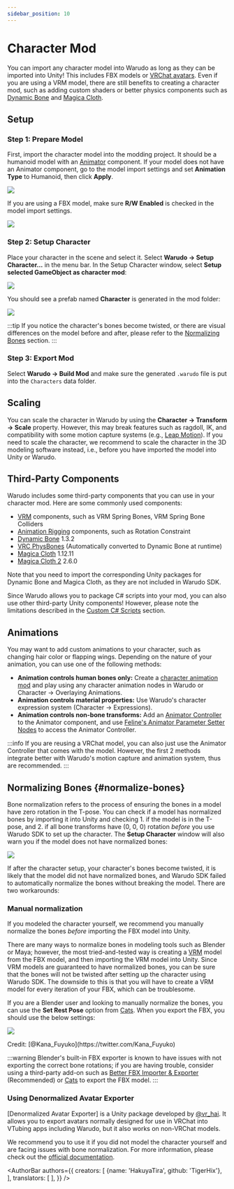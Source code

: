 ```yaml
---
sidebar_position: 10
---
```


# Character Mod

You can import any character model into Warudo as long as they can be imported into Unity! This includes FBX models or [VRChat avatars](https://booth.pm/en/search/avatar?tags%5B%5D=3D+Character). Even if you are using a VRM model, there are still benefits to creating a character mod, such as adding custom shaders or better physics components such as [Dynamic Bone](https://assetstore.unity.com/packages/tools/animation/dynamic-bone-16743) and [Magica Cloth](https://assetstore.unity.com/packages/tools/physics/magica-cloth-160144).

## Setup

### Step 1: Prepare Model

First, import the character model into the modding project. It should be a humanoid model with an [Animator](https://docs.unity3d.com/ScriptReference/Animator.html) component. If your model does not have an Animator component, go to the model import settings and set **Animation Type** to Humanoid, then click **Apply**.

![](/doc-img/en-character-mod-1.webp)

If you are using a FBX model, make sure **R/W Enabled** is checked in the model import settings.

![](/doc-img/en-character-mod-2.webp)

### Step 2: Setup Character

Place your character in the scene and select it. Select **Warudo → Setup Character...** in the menu bar. In the Setup Character window, select **Setup selected GameObject as character mod**:

![](/doc-img/en-character-mod-3.webp)

You should see a prefab named **Character** is generated in the mod folder:

![](/doc-img/en-character-mod-4.webp)

:::tip
If you notice the character's bones become twisted, or there are visual differences on the model before and after, please refer to the [Normalizing Bones](#normalize-bones) section.
:::

### Step 3: Export Mod

Select **Warudo → Build Mod** and make sure the generated `.warudo` file is put into the `Characters` data folder.

## Scaling

You can scale the character in Warudo by using the **Character → Transform → Scale** property. However, this may break features such as ragdoll, IK, and compatibility with some motion capture systems (e.g., [Leap Motion](../mocap/leap-motion)). If you need to scale the character, we recommend to scale the character in the 3D modeling software instead, i.e., before you have imported the model into Unity or Warudo.

## Third-Party Components

Warudo includes some third-party components that you can use in your character mod. Here are some commonly used components:

* [VRM](https://vrm.dev/en/univrm/) components, such as VRM Spring Bones, VRM Spring Bone Colliders
* [Animation Rigging](https://docs.unity3d.com/Packages/com.unity.animation.rigging@latest) components, such as Rotation Constraint
* [Dynamic Bone](https://assetstore.unity.com/packages/tools/animation/dynamic-bone-16743) 1.3.2
* [VRC PhysBones](https://docs.vrchat.com/docs/physbones) (Automatically converted to Dynamic Bone at runtime)
* [Magica Cloth](https://assetstore.unity.com/packages/tools/physics/magica-cloth-160144) 1.12.11
* [Magica Cloth 2](https://assetstore.unity.com/packages/tools/physics/magica-cloth-2-242307) 2.6.0

Note that you need to import the corresponding Unity packages for Dynamic Bone and Magica Cloth, as they are not included in Warudo SDK.

Since Warudo allows you to package C# scripts into your mod, you can also use other third-party Unity components! However, please note the limitations described in the [Custom C# Scripts](mod-sdk#custom-scripts) section.

## Animations

You may want to add custom animations to your character, such as changing hair color or flapping wings. Depending on the nature of your animation, you can use one of the following methods:

* **Animation controls human bones only:** Create a [character animation mod](character-animation-mod) and play using any character animation nodes in Warudo or Character → Overlaying Animations.
* **Animation controls material properties:** Use Warudo's character expression system (Character → Expressions).
* **Animation controls non-bone transforms:** Add an [Animator Controller](https://docs.unity3d.com/Manual/class-AnimatorController.html) to the Animator component, and use [Feline's Animator Parameter Setter Nodes](https://steamcommunity.com/sharedfiles/filedetails/?id=3005732826&searchtext=animator+) to access the Animator Controller.

:::info
If you are reusing a VRChat model, you can also just use the Animator Controller that comes with the model. However, the first 2 methods integrate better with Warudo's motion capture and animation system, thus are recommended.
:::

## Normalizing Bones {#normalize-bones}

Bone normalization refers to the process of ensuring the bones in a model have zero rotation in the T-pose. You can check if a model has normalized bones by importing it into Unity and checking 1. if the model is in the T-pose, and 2. if all bone transforms have (0, 0, 0) rotation _before_ you use Warudo SDK to set up the character. The **Setup Character** window will also warn you if the model does not have normalized bones:

![](/doc-img/en-mod-11.png)

If after the character setup, your character's bones become twisted, it is likely that the model did not have normalized bones, and Warudo SDK failed to automatically normalize the bones without breaking the model. There are two workarounds:

### Manual normalization

If you modeled the character yourself, we recommend you manually normalize the bones _before_ importing the FBX model into Unity.

There are many ways to normalize bones in modeling tools such as Blender or Maya; however, the most tried-and-tested way is creating a [VRM](https://vrm.dev/en/univrm/) model from the FBX model, and then importing the VRM model into Unity. Since VRM models are guaranteed to have normalized bones, you can be sure that the bones will not be twisted after setting up the character using Warudo SDK. The downside to this is that you will have to create a VRM model for every iteration of your FBX, which can be troublesome.

If you are a Blender user and looking to manually normalize the bones, you can use the **Set Rest Pose** option from [Cats](https://github.com/absolute-quantum/cats-blender-plugin). When you export the FBX, you should use the below settings:

![](/doc-img/en-mod-15.png)
<p class="img-desc">Credit: [@Kana_Fuyuko](https://twitter.com/Kana_Fuyuko)</p>

:::warning
Blender's built-in FBX exporter is known to have issues with not exporting the correct bone rotations; if you are having trouble, consider using a third-party add-on such as [Better FBX Importer & Exporter](https://blendermarket.com/products/better-fbx-importer--exporter) (Recommended) or [Cats](https://github.com/absolute-quantum/cats-blender-plugin) to export the FBX model. 
:::

### Using Denormalized Avatar Exporter

[Denormalized Avatar Exporter] is a Unity package developed by [@vr_hai](https://x.com/vr_hai). It allows you to export avatars normally designed for use in VRChat into VTubing apps including Warudo, but it also works on non-VRChat models.

We recommend you to use it if you did not model the character yourself and are facing issues with bone normalization. For more information, please check out the [official documentation](https://docs.hai-vr.dev/docs/products/denormalized-avatar-exporter#usage-in-warudo).

<AuthorBar authors={{
  creators: [
    {name: 'HakuyaTira', github: 'TigerHix'},
  ],
  translators: [
  ],
}} />
